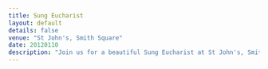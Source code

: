 ```yaml
---
title: Sung Eucharist
layout: default
details: false
venue: "St John's, Smith Square"
date: 20120110
description: "Join us for a beautiful Sung Eucharist at St John's, Smith Square, featuring uplifting choral music and a welcoming atmosphere for all attendees."
---
```

